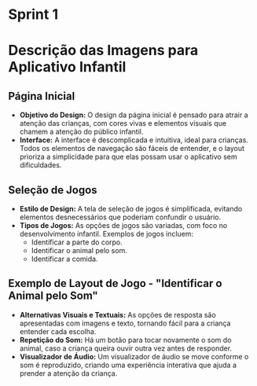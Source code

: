 # Sprint 1

# Descrição das Imagens para Aplicativo Infantil

## Página Inicial
- **Objetivo do Design:** O design da página inicial é pensado para atrair a atenção das crianças, com cores vivas e elementos visuais que chamem a atenção do público infantil.
- **Interface:** A interface é descomplicada e intuitiva, ideal para crianças. Todos os elementos de navegação são fáceis de entender, e o layout prioriza a simplicidade para que elas possam usar o aplicativo sem dificuldades.

## Seleção de Jogos
- **Estilo de Design:** A tela de seleção de jogos é simplificada, evitando elementos desnecessários que poderiam confundir o usuário.
- **Tipos de Jogos:** As opções de jogos são variadas, com foco no desenvolvimento infantil. Exemplos de jogos incluem:
  - Identificar a parte do corpo.
  - Identificar o animal pelo som.
  - Identificar a comida.

## Exemplo de Layout de Jogo - "Identificar o Animal pelo Som"
- **Alternativas Visuais e Textuais:** As opções de resposta são apresentadas com imagens e texto, tornando fácil para a criança entender cada escolha.
- **Repetição do Som:** Há um botão para tocar novamente o som do animal, caso a criança queira ouvir outra vez antes de responder.
- **Visualizador de Áudio:** Um visualizador de áudio se move conforme o som é reproduzido, criando uma experiência interativa que ajuda a prender a atenção da criança.
